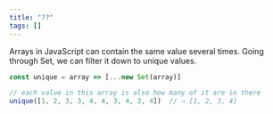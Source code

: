 ```yaml
---
title: "??"
tags: []
---
```

Arrays in JavaScript can contain the same value several times. Going through Set, we can filter it down to unique values.

```js
const unique = array => [...new Set(array)]

// each value in this array is also how many of it are in there
unique([1, 2, 3, 3, 4, 4, 3, 4, 2, 4])  // ⇒ [1, 2, 3, 4]
```
